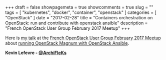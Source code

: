 +++
draft = false
showpagemeta = true
showcomments = true
slug = ""
tags = [ "kubernetes",
         "docker",
         "container",
         "openstack"
]
categories = [
    "OpenStack"
]
date = "2017-02-28"
title = "Containers orchestration on OpenStack: run and contribute with openstack ansible"
description = "French OpenStack User Group February 2017 Meetup"
+++

Here is [my talk](https://archifleks.github.io/osfr-02-2017/#/) at the [French OpenStack User Group February 2017 Meetup](https://www.meetup.com/OpenStack-France/events/237544811/) about [running OpenStack Magnum with OpenStack Ansible](https://archifleks.github.io/osfr-02-2017/#/).

**Kevin Lefevre - [@ArchiFleKs](https://twitter.com/ArchiFleKs)**
